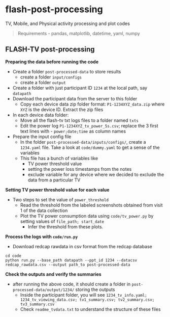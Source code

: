 # flash-post-processing
TV, Mobile, and Physical activity processing and plot codes
> Requirements - pandas, matplotlib, datetime, yaml, numpy

## FLASH-TV post-processing 
**Preparing the data before running the code**
 - Create a folder `post-processed-data` to store results
   - create a folder `input/configs`
   - create a folder `output`
 - Create a folder with just participant ID `1234` at the local path, say `datapath`
 - Download the participant data from the server to this folder
   - Copy each device data zip folder format: `P1-1234XYZ_data.zip` where `XYZ` is the device ID. Extract the zip files
 - In each device data folder:
   - Move all the flash-tv txt logs files to a folder named `txts`
   - Edit the power log `P1-1234XYZ_tv_power_5s.csv`; replace the 3 first text lines with - `power;date;time` as column names
 - Prepare the input config file
   - In the folder `post-processed-data/inputs/configs/`, create a `1234.yaml` file. Take a look at `code/dummy.yaml` to get a sense of the variables
   - This file has a bunch of variables like
     - TV power threshold value
     - setting the power loss timestamps from the notes
     - exclude variable for any device where we decided to exclude the data from a particular TV        

**Setting TV power threshold value for each value**
 - Two steps to set the value of `power_threshold`
    - Read the threshold from the labeled screenshots obtained from visit 1 of the data collection
    - Plot the TV power consumption data using `code/tv_power.py` by setting values of `file_path; start_date`
       - Infer the threshold from these plots.

**Process the logs with `code/run.py`**
 - Download redcap rawdata in csv format from the redcap database
 ```
 cd code
 python run.py --base_path datapath --ppt_id 1234 --datacsv redcap_rawdata.csv --output path_to post-processed-data
 ```

**Check the outputs and verify the summaries**
 - after running the above code, it should create a folder in `post-processed-data/output/1234/` storing the outputs
    - Inside the participant folder, you will see `1234_tv_info.yaml; 1234_tv_viewing_data.csv; tv1_summary.csv; tv2_summary.csv; tv3_summary.csv`
    - Check `readme_tvdata.txt` to understand the structure of these files
